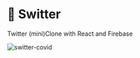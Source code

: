 # 🍬 Switter 
Twitter (mini)Clone with React and Firebase

![switter-covid](https://user-images.githubusercontent.com/74355328/133549504-5e3e09e2-ab32-4e7f-8ce0-949da7e55904.png)

